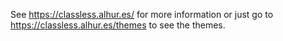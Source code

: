 See https://classless.alhur.es/ for more information or just go to https://classless.alhur.es/themes to see the themes.
